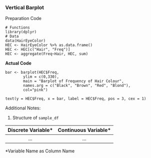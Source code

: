 ### Vertical Barplot
Preparation Code
```
# Functions
library(dplyr)
# Data
data(HairEyeColor)
HEC <- HairEyeColor %>% as.data.frame()
HEC <- HEC[c("Hair", "Freq")]
HEC <- aggregate(Freq~Hair, HEC, sum)
```
**Actual Code**
```
bar <- barplot(HEC$Freq,
        ylim = c(0,330),
        main = "Barplot of Frequency of Hair Colour",
        names.arg = c("Black", "Brown", "Red", "Blond"),
        col="pink")

text(y = HEC$Freq, x = bar, label = HEC$Freq, pos = 3, cex = 1)
```
Additional Notes:
1. Structure of `sample_df`

| Discrete Variable* | Continuous Variable* |
| :---: | :---: |
| ... | ... |

\*Variable Name as Column Name
